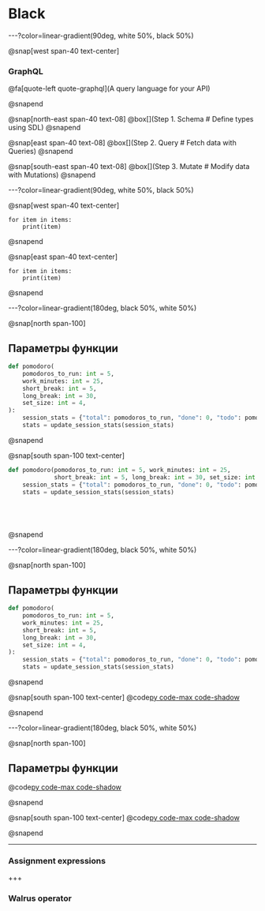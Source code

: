 # Black

---?color=linear-gradient(90deg, white 50%, black 50%)

@snap[west span-40 text-center]

### GraphQL
@fa[quote-left quote-graphql](A query language for your API)

@snapend

@snap[north-east span-40 text-08]
@box[](Step 1. Schema # Define types using SDL)
@snapend

@snap[east span-40 text-08]
@box[](Step 2. Query # Fetch data with Queries)
@snapend

@snap[south-east span-40 text-08]
@box[](Step 3. Mutate # Modify data with Mutations)
@snapend


---?color=linear-gradient(90deg, white 50%, black 50%)

@snap[west span-40 text-center]

```
for item in items:
    print(item)
```

@snapend

@snap[east span-40 text-center]

```
for item in items:
    print(item)
```
@snapend


---?color=linear-gradient(180deg, black 50%, white 50%)

@snap[north span-100]

## Параметры функции

```python
def pomodoro(
    pomodoros_to_run: int = 5,
    work_minutes: int = 25,
    short_break: int = 5,
    long_break: int = 30,
    set_size: int = 4,
):
    session_stats = {"total": pomodoros_to_run, "done": 0, "todo": pomodoros_to_run}
    stats = update_session_stats(session_stats)

```

@snapend

@snap[south span-100 text-center]

```python
def pomodoro(pomodoros_to_run: int = 5, work_minutes: int = 25,
             short_break: int = 5, long_break: int = 30, set_size: int = 4):
    session_stats = {"total": pomodoros_to_run, "done": 0, "todo": pomodoros_to_run}
    stats = update_session_stats(session_stats)






```

@snapend


---?color=linear-gradient(180deg, black 50%, white 50%)

@snap[north span-100]

## Параметры функции

```python
def pomodoro(
    pomodoros_to_run: int = 5,
    work_minutes: int = 25,
    short_break: int = 5,
    long_break: int = 30,
    set_size: int = 4,
):
    session_stats = {"total": pomodoros_to_run, "done": 0, "todo": pomodoros_to_run}
    stats = update_session_stats(session_stats)

```

@snapend

@snap[south span-100 text-center]
@code[py code-max code-shadow](src/pomodoro.py)


@snapend


---?color=linear-gradient(180deg, black 50%, white 50%)

@snap[north span-100]

## Параметры функции

@code[py code-max code-shadow](src/pomodoro.py)

@snapend

@snap[south span-100 text-center]
@code[py code-max code-shadow](src/pomodoro.py)


@snapend



---
### Assignment expressions

+++
### Walrus operator

